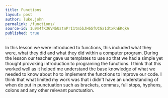 ```yaml
---
title: Functions
layout: post
author: luke.john
permalink: /functions/
source-id: 1u9m4fK36VNbUztnPrI1tm5bJH6SfUCGa1dtxRnEKqkA
published: true
---
```

In this lesson we were introduced to functions, this included what they were, what they did and what they did within a computer program. During the lesson our teacher gave us templates to use so that we had a simple yet thought provoking introduction to programing the functions. I think that this worked well as it helped me understand the base knowledge of what we needed to know about ho to implement the functions to improve our code. I think that what limited my work was that i didn't have an understanding of when do put in punctuation such as brackets, commas, full stops, hyphens, colons and any other relevant punctuation.

